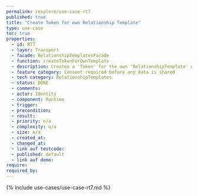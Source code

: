 ```yaml
---
permalink: /explore/use-case-rt7
published: true
title: "Create Token for own Relationship Template"
type: use-case
toc: true
properties:
  - id: RT7
  - layer: Transport
  - facade: RelationshipTemplatesFacade
  - function: createTokenForOwnTemplate
  - description: Creates a 'Token' for the own 'RelationshipTemplate' with the given 'id'
  - feature category: Consent required before any data is shared
  - tech category: RelationshipTemplates
  - status: DONE
  - comments:
  - actor: Identity
  - component: Runtime
  - trigger:
  - precondition:
  - result:
  - priority: n/a
  - complexity: n/a
  - size: n/a
  - created_at:
  - changed_at:
  - link auf testcode:
  - published: default
  - link auf demo:
require:
required_by:
---
```


{% include use-cases/use-case-rt7.md %}
